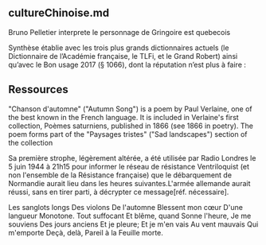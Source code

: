 ## cultureChinoise.md

Bruno Pelletier interprete le personnage de Gringoire est quebecois

Synthèse établie avec les trois plus grands dictionnaires actuels (le Dictionnaire de l’Académie française, le TLFi, et le Grand Robert) ainsi qu’avec le Bon usage 2017 (§ 1066), dont la réputation n’est plus à faire :



## Ressources

"Chanson d'automne" ("Autumn Song") is a poem by Paul Verlaine, one of the best known in the French language. It is included in Verlaine's first collection, Poèmes saturniens, published in 1866 (see 1866 in poetry). The poem forms part of the "Paysages tristes" ("Sad landscapes") section of the collection

Sa première strophe, légèrement altérée, a été utilisée par Radio Londres le 5 juin 1944 à 21h15 pour informer le réseau de résistance Ventriloquist (et non l'ensemble de la Résistance française) que le débarquement de Normandie aurait lieu dans les heures suivantes.L'armée allemande aurait réussi, sans en tirer parti, à décrypter ce message[réf. nécessaire].

Les sanglots longs
Des violons
De l'automne
Blessent mon cœur
D'une langueur
Monotone.
Tout suffocant
Et blême, quand
Sonne l'heure,
Je me souviens
Des jours anciens
Et je pleure;
Et je m'en vais
Au vent mauvais
Qui m'emporte
Deçà, delà,
Pareil à la
Feuille morte.
